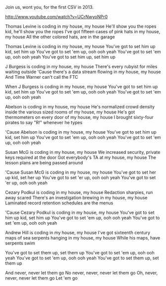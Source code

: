 Join us, wont you, for the first CSV in 2013.

http://www.youtube.com/watch?v=UCrNwyoNPr0

Thomas Levine is coding in my house, my house
He'll show you the ropes kid, he'll show you the ropes
I've got fifteen cases of pink hats in my house, my house
All the other colored hats, are in the garage

Thomas Levine is coding in my house, my house
You've got to set him up kid, set him up
You've got to set 'em up, ooh ooh yeah
You've got to set 'em up, ooh ooh yeah
You've got to set him up, set him up

J Burgess is coding in my house, my house
There's every rubyist for miles waiting outside
'Cause there's a data stream flowing in my house, my house
And Time Warner can't call the FTC

When J Burgess is coding in my house, my house
You've got to set him up kid, set him up
You've got to set 'em up, ooh ooh yeah
You've got to set 'em up, ooh ooh yeah

Abelson is coding in my house, my house
He's normalized crowd density inside the various sized rooms of my
house, my house
He's got thermometers on every door of my house, my house
I brought sixty-four pirates to say "R!" whenever he types

'Cause Abelson is coding in my house, my house
You've got to set him up kid, set him up
You've got to set 'em up, ooh ooh yeah
You've got to set 'em up, ooh ooh yeah

Susan McG is coding in my house, my house
We increased security, private keys required at the door
Got everybody's TA at my house, my house
The lesson plans are being passed around

'Cause Susan McG is coding in my house, my house
You've got to set her up kid, set her up
You've got to set 'er up, ooh ooh yeah
You've got to set 'er up, ooh ooh yeah

Cezary Podkul is coding in my house, my house
Redaction sharpies, run away scared
There's an investigation brewing in my house, my house
Laminated record retention schedules are the menus

'Cause Cezary Podkul is coding in my house, my house
You've got to set him up kid, set him up
You've got to set 'em up, ooh ooh yeah
You've got to set 'em up, ooh ooh yeah

Andrew Hill is coding in my house, my house
I've got sixteenth century maps of sea serpents hanging in my house, my house
While his maps, have serpents swim

You've got to set them up, set them up
You've got to set 'em up, ooh ooh yeah
You've got to set 'em up, ooh ooh yeah
You've got to set them up, set them up

And never, never let them go
No never, never, never let them go
Oh, never, never, never let them go
Let 'em go